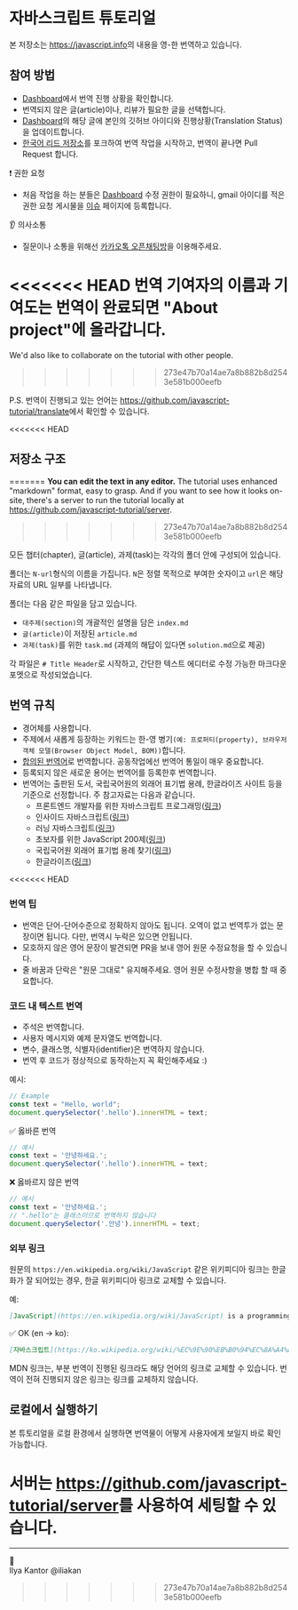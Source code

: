 # 자바스크립트 튜토리얼

본 저장소는 <https://javascript.info>의 내용을 영-한 번역하고 있습니다.

## 참여 방법

- [Dashboard](https://docs.google.com/spreadsheets/d/1fYaEI8vz26N3R2VaxrlNnk9fMQ8zIy4RpvjRp4jZd0Q/edit#gid=0)에서 번역 진행 상황을 확인합니다.
- 번역되지 않은 글(article)이나, 리뷰가 필요한 글을 선택합니다.
- [Dashboard](https://docs.google.com/spreadsheets/d/1fYaEI8vz26N3R2VaxrlNnk9fMQ8zIy4RpvjRp4jZd0Q/edit#gid=0)의 해당 글에 본인의 깃허브 아이디와 진행상황(Translation Status)을 업데이트합니다.
- [한국어 리드 저장소](https://github.com/javascript-tutorial/ko.javascript.info)를 포크하여 번역 작업을 시작하고, 번역이 끝나면 Pull Request 합니다. 

:exclamation: 권한 요청
- 처음 작업을 하는 분들은 [Dashboard](https://docs.google.com/spreadsheets/d/1fYaEI8vz26N3R2VaxrlNnk9fMQ8zIy4RpvjRp4jZd0Q/edit#gid=0) 수정 권한이 필요하니, gmail 아이디를 적은 권한 요청 게시물을 [이슈](https://github.com/Violet-Bora-Lee/javascript-tutorial-ko/issues) 페이지에 등록합니다.

👂 의사소통
- 질문이나 소통을 위해선 [카카오톡 오픈채팅방](https://open.kakao.com/o/gSBnoLab)을 이용해주세요.

<<<<<<< HEAD
번역 기여자의 이름과 기여도는 번역이 완료되면 "About project"에 올라갑니다.
=======
We'd also like to collaborate on the tutorial with other people.
>>>>>>> 273e47b70a14ae7a8b882b8d2543e581b000eefb

P.S. 번역이 진행되고 있는 언어는 <https://github.com/javascript-tutorial/translate>에서 확인할 수 있습니다.

<<<<<<< HEAD
## 저장소 구조
=======
**You can edit the text in any editor.** The tutorial uses enhanced "markdown" format, easy to grasp. And if you want to see how it looks on-site, there's a server to run the tutorial locally at <https://github.com/javascript-tutorial/server>.  
>>>>>>> 273e47b70a14ae7a8b882b8d2543e581b000eefb

모든 챕터(chapter), 글(article), 과제(task)는 각각의 폴더 안에 구성되어 있습니다.

폴더는 `N-url`형식의 이름을 가집니다. `N`은 정렬 목적으로 부여한 숫자이고 `url`은 해당 자료의 URL 일부를 나타냅니다.

폴더는 다음 같은 파일을 담고 있습니다.

  - `대주제(section)`의 개괄적인 설명을 담은 `index.md`
  - `글(article)`이 저장된 `article.md`
  - `과제(task)`를 위한 `task.md` (과제의 해답이 있다면 `solution.md`으로 제공)

각 파일은 `# Title Header`로 시작하고, 간단한 텍스트 에디터로 수정 가능한 마크다운 포멧으로 작성되었습니다.

## 번역 규칙

* 경어체를 사용합니다.
* 주제에서 새롭게 등장하는 키워드는 한-영 병기`(예: 프로퍼티(property), 브라우저 객체 모델(Browser Object Model, BOM))`합니다.
* [합의된 번역어](https://docs.google.com/spreadsheets/d/1fYaEI8vz26N3R2VaxrlNnk9fMQ8zIy4RpvjRp4jZd0Q/edit#gid=1401860741)로 번역합니다. 공동작업에선 번역어 통일이 매우 중요합니다.
* 등록되지 않은 새로운 용어는 번역어를 등록한후 번역합니다.
* 번역어는 출판된 도서, 국립국어원의 외래어 표기법 용례, 한글라이즈 사이트 등을 기준으로 선정합니다. 주 참고자료는 다음과 같습니다.
  * 프론트엔드 개발자를 위한 자바스크립트 프로그래밍([링크](https://www.kyobobook.co.kr/product/detailViewKor.laf?ejkGb=KOR&mallGb=KOR&barcode=9788966260768&orderClick=LIK&Kc=))
  * 인사이드 자바스크립트([링크](https://www.kyobobook.co.kr/product/detailViewKor.laf?mallGb=KOR&ejkGb=KOR&barcode=9788968480652))
  * 러닝 자바스크립트([링크](https://www.kyobobook.co.kr/product/detailViewKor.laf?mallGb=KOR&ejkGb=KOR&barcode=9788968483387))
  * 초보자를 위한 JavaScript 200제([링크](http://www.yes24.com/Product/Goods/70746749?Acode=101))
  * 국립국어원 외래어 표기법 용례 찾기([링크](http://www.korean.go.kr/front/foreignSpell/foreignSpellList.do?mn_id=96))
  * 한글라이즈([링크](https://hangulize.org/))


<<<<<<< HEAD
### 번역 팁

- 번역은 단어-단어수준으로 정확하지 않아도 됩니다. 오역이 없고 번역투가 없는 문장이면 됩니다. 다만, 번역시 누락은 있으면 안됩니다.
- 모호하지 않은 영어 문장이 발견되면 PR을 보내 영어 원문 수정요청을 할 수 있습니다.
- 줄 바꿈과 단락은 "원문 그대로" 유지해주세요. 영어 원문 수정사항을 병합 할 때 중요합니다. 

### 코드 내 텍스트 번역

- 주석은 번역합니다.
- 사용자 메시지와 예제 문자열도 번역합니다.
- 변수, 클래스명, 식별자(identifier)은 번역하지 않습니다.
- 번역 후 코드가 정상적으로 동작하는지 꼭 확인해주세요 :)

예시:

```js
// Example
const text = "Hello, world";
document.querySelector('.hello').innerHTML = text;
```

✅ 옳바른 번역

```js
// 예시
const text = '안녕하세요.';
document.querySelector('.hello').innerHTML = text;
```

❌ 옳바르지 않은 번역

```js
// 예시
const text = '안녕하세요.';
// ".hello"는 클래스이므로 번역하지 않습니다
document.querySelector('.안녕').innerHTML = text;
```

### 외부 링크

원문의 `https://en.wikipedia.org/wiki/JavaScript` 같은 위키피디아 링크는 한글화가 잘 되어있는 경우, 한글 위키피디아 링크로 교체할 수 있습니다.

예:

```md
[JavaScript](https://en.wikipedia.org/wiki/JavaScript) is a programming language.
```

✅ OK (en -> ko):

```md
[자바스크립트](https://ko.wikipedia.org/wiki/%EC%9E%90%EB%B0%94%EC%8A%A4%ED%81%AC%EB%A6%BD%ED%8A%B8)는 프로그래밍 언어입니다.
```

MDN 링크는, 부분 번역이 진행된 링크라도 해당 언어의 링크로 교체할 수 있습니다. 번역이 전혀 진행되지 않은 링크는 링크를 교체하지 않습니다.


## 로컬에서 실행하기

본 튜토리얼을 로컬 환경에서 실행하면 번역물이 어떻게 사용자에게 보일지 바로 확인 가능합니다.

서버는 <https://github.com/javascript-tutorial/server>를 사용하여 세팅할 수 있습니다. 
=======
---
💓  
Ilya Kantor @iliakan
>>>>>>> 273e47b70a14ae7a8b882b8d2543e581b000eefb
